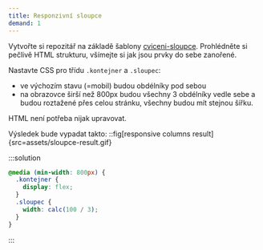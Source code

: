 ```yaml
---
title: Responzivní sloupce
demand: 1
---
```


Vytvořte si repozitář na základě šablony [cviceni-sloupce](https://github.com/Czechitas-podklady-WEB/cviceni-sloupce).
Prohlédněte si pečlivě HTML strukturu, všímejte si jak jsou prvky do sebe zanořené.

Nastavte CSS pro třídu `.kontejner` a `.sloupec`:

- ve výchozím stavu (=mobil) budou obdélníky pod sebou
- na obrazovce širší než 800px budou všechny 3 obdélníky vedle sebe a budou roztažené přes celou stránku, všechny budou mít stejnou šířku.

HTML není potřeba nijak upravovat.

Výsledek bude vypadat takto:
::fig[responsive columns result]{src=assets/sloupce-result.gif}

:::solution

```css
@media (min-width: 800px) {
  .kontejner {
    display: flex;
  }
  .sloupec {
    width: calc(100 / 3);
  }
}
```

:::
